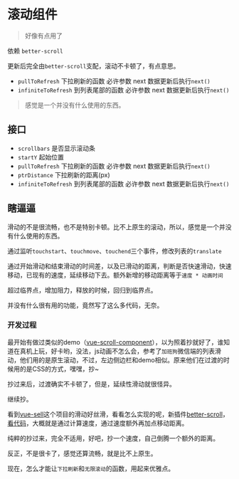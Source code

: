 # 滚动组件

> 好像有点用了

依赖 `better-scroll`

更新后完全由`better-scroll`支配，滚动不卡顿了，有点意思。

* `pullToRefresh` 下拉刷新的函数 必许参数 next 数据更新后执行`next()`
* `infiniteToRefresh` 到列表尾部的函数 必许参数 next 数据更新后执行`next()`

> 感觉是一个并没有什么使用的东西。

## 接口

* `scrollbars` 是否显示滚动条
* `startY` 起始位置
* `pullToRefresh` 下拉刷新的函数 必许参数 next 数据更新后执行`next()`
* `ptrDistance` 下拉刷新的距离(px)
* `infiniteToRefresh` 到列表尾部的函数 必许参数 next 数据更新后执行`next()`

## 瞎逼逼

滑动的不是很流畅，也不是特别卡顿。比不上原生的滚动，所以，感觉是一个并没有什么使用的东西。

通过监听`touchstart`、`touchmove`、`touchend`三个事件，修改列表的`translate`

通过开始滑动和结束滑动的时间差，以及已滑动的距离，判断是否快速滑动，快速移动，已现有的速度，延续移动下去。额外新增的移动距离等于`速度 * 动画时间`

超过临界点，增加阻力，释放的时候，回归到临界点。

并没有什么很有用的功能，竟然写了这么多代码，无奈。

### 开发过程

最开始有做过类似的demo（[vue-scroll-component](https://github.com/onlyling/some-demo/tree/master/vue-scroll-component)），以为照着抄就好了，谁知道在真机上玩，好卡哟，没法，js动画不怎么会，参考了`加班狗`微信端的列表滑动，他们用的是原生滚动，不过，左边侧边栏和demo相似。原来他们在过渡的时候用的是CSS的方式，嘿嘿，抄~

抄过来后，过渡确实不卡顿了，但是，延续性滑动就很怪异。

继续抄。

看到[vue-sell](https://github.com/ustbhuangyi/vue-sell)这个项目的滑动好丝滑，看看怎么实现的呢，新插件[better-scroll](https://github.com/ustbhuangyi/better-scroll)，[看代码](https://github.com/ustbhuangyi/better-scroll/blob/master/src/util/momentum.js)，大概就是通过计算速度，通过速度额外再加点移动距离。

纯粹的抄过来，完全不适用，好吧，抄一个速度，自己倒腾一个额外的距离。

反正，不是很卡了，感觉还算流畅，就是比不上原生。

现在，怎么才能让`下拉刷新`和`无限滚动`的函数，用起来优雅点。

